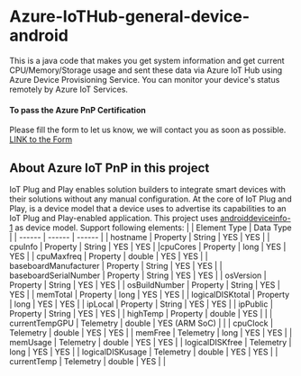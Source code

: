 # Azure-IoTHub-general-device-android
This is a java code that makes you get system information and get current CPU/Memory/Storage usage and sent these data via Azure IoT Hub using Azure Device Provisioning Service. 
You can monitor your device's status remotely by Azure IoT Services.
#### To pass the Azure PnP Certification
Please fill the form to let us know, we will contact you as soon as possible.
[LINK to the Form](https://forms.office.com/Pages/ResponsePage.aspx?id=qRDzO7AbAkmVLXiwXlxBKh-utkxs0ltAnLVjtpzQ7mJUNzM4RUxWUlFWOEROQTVNTUFRN01FQ0Q5ViQlQCN0PWcu)
## About Azure IoT PnP in this project
IoT Plug and Play enables solution builders to integrate smart devices with their solutions without any manual configuration. At the core of IoT Plug and Play, is a device model that a device uses to advertise its capabilities to an IoT Plug and Play-enabled application. This project uses [androiddeviceinfo-1](https://github.com/Azure/iot-plugandplay-models/blob/main/dtmi/synnex/androiddeviceinfo-1.json) as device model. 
Support following elements:
| | Element Type | Data Type |
| ------ | ------ | ------ |
| hostname | Property | String | YES | YES |
| cpuInfo | Property | String | YES | YES |
|cpuCores | Property | long | YES | YES | 
| cpuMaxfreq | Property | double | YES | YES | 
| baseboardManufacturer | Property | String | YES | YES |
| baseboardSerialNumber | Property | String | YES | YES |
| osVersion | Property | String | YES | YES |
| osBuildNumber | Property | String | YES | YES | 
| memTotal | Property | long | YES | YES |
| logicalDISKtotal | Property | long | YES | YES |
| ipLocal | Property | String | YES | YES | 
| ipPublic | Property | String | YES | YES |
| highTemp | Property | double | YES | |
| currentTempGPU | Telemetry | double | YES (ARM SoC) | |
| cpuClock | Telemetry | double | YES | YES | 
| memFree | Telemetry | long | YES | YES | 
| memUsage | Telemetry | double | YES | YES |
| logicalDISKfree | Telemetry | long | YES | YES |
| logicalDISKusage | Telemetry | double | YES | YES |
| currentTemp | Telemetry | double | YES | |

